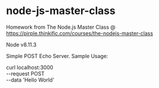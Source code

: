 # node-js-master-class
Homework from The Node.js Master Class @ https://pirple.thinkific.com/courses/the-nodejs-master-class

Node v8.11.3

Simple POST Echo Server. Sample Usage: 

curl localhost:3000 \
	--request POST \
	--data 'Hello World'
	
